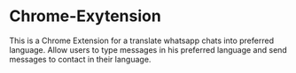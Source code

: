 # Chrome-Exytension
This is a Chrome Extension for a translate whatsapp chats into preferred language.
Allow users to type messages in his preferred language and send messages to contact in their language.
